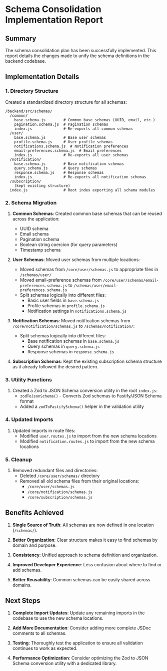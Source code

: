 # Schema Consolidation Implementation Report

## Summary

The schema consolidation plan has been successfully implemented. This report details the changes made to unify the schema definitions in the backend codebase.

## Implementation Details

### 1. Directory Structure

Created a standardized directory structure for all schemas:

```
/backend/src/schemas/
  /common/
    base.schema.js        # Common base schemas (UUID, email, etc.)
    pagination.schema.js  # Pagination schemas
    index.js              # Re-exports all common schemas
  /user/
    base.schema.js        # Base user schemas
    profile.schema.js     # User profile schemas
    notifications.schema.js  # Notification preferences
    email-preferences.schema.js  # Email preferences
    index.js              # Re-exports all user schemas
  /notification/
    base.schema.js        # Base notification schemas
    query.schema.js       # Query schemas
    response.schema.js    # Response schemas
    index.js              # Re-exports all notification schemas
  /subscription/
    (kept existing structure)
  index.js                # Root index exporting all schema modules
```

### 2. Schema Migration

1. **Common Schemas**: Created common base schemas that can be reused across the application:
   - UUID schema
   - Email schema
   - Pagination schema
   - Boolean string coercion (for query parameters)
   - Timestamp schema

2. **User Schemas**: Moved user schemas from multiple locations:
   - Moved schemas from `/core/user/schemas.js` to appropriate files in `/schemas/user/`
   - Moved email-preference schemas from `/core/user/schemas/email-preferences.schema.js` to `/schemas/user/email-preferences.schema.js`
   - Split schemas logically into different files:
     - Basic user fields in `base.schema.js`
     - Profile schemas in `profile.schema.js`
     - Notification settings in `notifications.schema.js`

3. **Notification Schemas**: Moved notification schemas from `/core/notification/schemas.js` to `/schemas/notification/`:
   - Split schemas logically into different files:
     - Base notification schemas in `base.schema.js`
     - Query schemas in `query.schema.js`
     - Response schemas in `response.schema.js`

4. **Subscription Schemas**: Kept the existing subscription schema structure as it already followed the desired pattern.

### 3. Utility Functions

1. Created a Zod to JSON Schema conversion utility in the root `index.js`:
   - `zodToJsonSchema()` - Converts Zod schemas to Fastify/JSON Schema format
   - Added a `zodToFastifySchema()` helper in the validation utility

### 4. Updated Imports

1. Updated imports in route files:
   - Modified `user.routes.js` to import from the new schema locations
   - Modified `notification.routes.js` to import from the new schema locations

### 5. Cleanup

1. Removed redundant files and directories:
   - Deleted `/core/user/schemas/` directory
   - Removed all old schema files from their original locations:
     - `/core/user/schemas.js`
     - `/core/notification/schemas.js`
     - `/core/subscription/schemas.js`

## Benefits Achieved

1. **Single Source of Truth**: All schemas are now defined in one location (`/schemas/`).

2. **Better Organization**: Clear structure makes it easy to find schemas by domain and purpose.

3. **Consistency**: Unified approach to schema definition and organization.

4. **Improved Developer Experience**: Less confusion about where to find or add schemas.

5. **Better Reusability**: Common schemas can be easily shared across domains.

## Next Steps

1. **Complete Import Updates**: Update any remaining imports in the codebase to use the new schema locations.

2. **Add More Documentation**: Consider adding more complete JSDoc comments to all schemas.

3. **Testing**: Thoroughly test the application to ensure all validation continues to work as expected.

4. **Performance Optimization**: Consider optimizing the Zod to JSON Schema conversion utility with a dedicated library. 